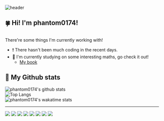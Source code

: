 ![header](https://capsule-render.vercel.app/api?type=soft&color=timeGradient&height=200&section=header&text=Phantom's%20profile%20(=^-ω-^=)&fontSize=60&fontAlignY=50&animation=twinkling)

## :four_leaf_clover: Hi! I'm phantom0174!
<br>
There're some things I'm currently working with!

* :exclamation: There hasn't been much coding in the recent days.
* :sparkling_heart: I'm currently studying on some interesting maths, go check it out!
  * [My book](https://hackmd.io/@Quantum-GrAyee/r1hZJ9gQO)

## :scroll: My Github stats

![phantom0174's github stats](https://github-readme-stats.vercel.app/api?username=phantom0174&count_private=true&show_icons=true&theme=tokyonight)
<br>
![Top Langs](https://github-readme-stats.vercel.app/api/top-langs/?username=phantom0174&theme=tokyonight)
<br>
![phantom0174's wakatime stats](https://github-readme-stats.vercel.app/api/wakatime?username=phantom0174&theme=tokyonight)
<br>

---

![](https://icongr.am/devicon/python-original.svg?size=40)
![](https://icongr.am/devicon/atom-original.svg?size=40)
![](https://icongr.am/devicon/c-original.svg?size=40)
![](https://icongr.am/devicon/cplusplus-original.svg?size=40)
![](https://icongr.am/devicon/mongodb-original-wordmark.svg?size=40)
![](https://icongr.am/devicon/pycharm-original.svg?size=40)
![](https://icongr.am/simple/anaconda.svg?size=40&color=35d047)
![](https://icongr.am/simple/codefactor.svg?size=40&color=56f068)
